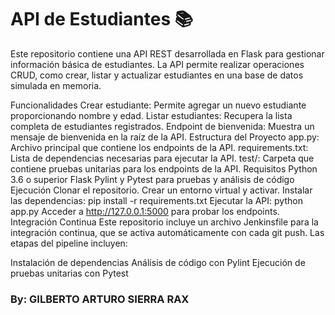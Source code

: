 # API de Estudiantes 📚
Este repositorio contiene una API REST desarrollada en Flask para gestionar información básica de estudiantes. La API permite realizar operaciones CRUD, como crear, listar y actualizar estudiantes en una base de datos simulada en memoria.

Funcionalidades
Crear estudiante: Permite agregar un nuevo estudiante proporcionando nombre y edad.
Listar estudiantes: Recupera la lista completa de estudiantes registrados.
Endpoint de bienvenida: Muestra un mensaje de bienvenida en la raíz de la API.
Estructura del Proyecto
app.py: Archivo principal que contiene los endpoints de la API.
requirements.txt: Lista de dependencias necesarias para ejecutar la API.
test/: Carpeta que contiene pruebas unitarias para los endpoints de la API.
Requisitos
Python 3.6 o superior
Flask
Pylint y Pytest para pruebas y análisis de código
Ejecución
Clonar el repositorio.
Crear un entorno virtual y activar.
Instalar las dependencias: pip install -r requirements.txt
Ejecutar la API: python app.py
Acceder a http://127.0.0.1:5000 para probar los endpoints.
Integración Continua
Este repositorio incluye un archivo Jenkinsfile para la integración continua, que se activa automáticamente con cada git push. Las etapas del pipeline incluyen:

Instalación de dependencias
Análisis de código con Pylint
Ejecución de pruebas unitarias con Pytest

### By: GILBERTO ARTURO SIERRA RAX
